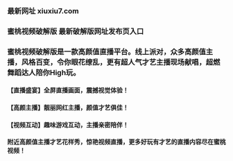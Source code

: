 ### 最新网址 xiuxiu7.com
### 蜜桃视频破解版 最新破解版网址发布页入口
### 蜜桃视频破解版是一款高颜值直播平台。线上派对，众多高颜值主播，风格百变，令你眼花缭乱，更有超人气才艺主播现场献唱，超燃舞蹈达人陪你High玩。

#### 【直播盛宴】全屏直播画面，震撼视觉体验！
#### 【高颜主播】靓丽网红主播，颜值才艺俱佳！
#### 【视频互动】趣味游戏互动，主播亲密陪伴！

#### 附近高颜值主播才艺花样秀，惊艳视频直播，更多好玩有才艺的直播内容尽在蜜桃视频！
